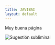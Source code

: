 ```yaml
---
title: JAVIBAI
layout: default
---
```


Muy buena página

<img src="{{ site.baseurl }}/img/toad.gif" class="rounded mx-auto d-block" alt="Sugestión subliminal"/>